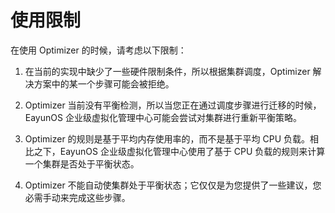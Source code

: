 # 使用限制

在使用 Optimizer 的时候，请考虑以下限制：

1. 在当前的实现中缺少了一些硬件限制条件，所以根据集群调度，Optimizer 解决方案中的某一个步骤可能会被拒绝。

2. Optimizer 当前没有平衡检测，所以当您正在通过调度步骤进行迁移的时候，EayunOS 企业级虚拟化管理中心可能会尝试对集群进行重新平衡策略。

3. Optimizer 的规则是基于平均内存使用率的，而不是基于平均 CPU 负载。相比之下，EayunOS 企业级虚拟化管理中心使用了基于 CPU 负载的规则来计算一个集群是否处于平衡状态。

4. Optimizer 不能自动使集群处于平衡状态；它仅仅是为您提供了一些建议，您必需手动来完成这些步骤。
 
